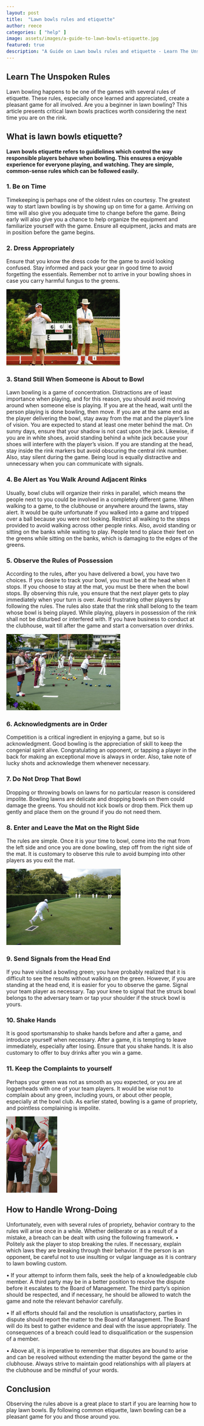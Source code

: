 ```yaml
---
layout: post
title:  "Lawn bowls rules and etiquette"
author: reece
categories: [ "help" ]
image: assets/images/a-guide-to-lawn-bowls-etiquette.jpg
featured: true
description: "A Guide on Lawn bowls rules and etiquette - Learn The Unspoken Rules"
---
```



## Learn The Unspoken Rules

Lawn bowling happens to be one of the games with several rules of etiquette. These rules, especially once learned and appreciated, create a pleasant game for all involved.
Are you a beginner in lawn bowling? This article presents critical lawn bowls practices worth considering the next time you are on the rink.


## What is lawn bowls etiquette?

**Lawn bowls etiquette refers to guidlelines which control the way responsible players behave when bowling. This ensures a enjoyable experience for everyone playing, and watching. They are simple, common-sense rules which can be followed easily.**

### 1. Be on Time

Timekeeping is perhaps one of the oldest rules on courtesy. The greatest way to start lawn bowling is by showing up on time for a game. Arriving on time will also give you adequate time to change before the game.
Being early will also give you a chance to help organize the equipment and familiarize yourself with the game. Ensure all equipment, jacks and mats are in position before the game begins.

### 2. Dress Appropriately

Ensure that you know the dress code for the game to avoid looking confused. Stay informed and pack your gear in good time to avoid forgetting the essentials. Remember not to arrive in your bowling shoes in case you carry harmful fungus to the greens.


<img src="/assets/images/lawn_bowls_etiquette_one.jpg" height="200px" />

### 3. Stand Still When Someone is About to Bowl

Lawn bowling is a game of concentration. Distractions are of least importance when playing, and for this reason, you should avoid moving around when someone else is playing. If you are at the head, wait until the person playing is done bowling, then move. If you are at the same end as the player delivering the bowl, stay away from the mat and the player’s line of vision. You are expected to stand at least one meter behind the mat.
On sunny days, ensure that your shadow is not cast upon the jack. Likewise, if you are in white shoes, avoid standing behind a white jack because your shoes will interfere with the player’s vision. If you are standing at the head, stay inside the rink markers but avoid obscuring the central rink number. Also, stay silent during the game. Being loud is equally distractive and unnecessary when you can communicate with signals.

### 4. Be Alert as You Walk Around Adjacent Rinks

Usually, bowl clubs will organize their rinks in parallel, which means the people next to you could be involved in a completely different game. When walking to a game, to the clubhouse or anywhere around the lawns, stay alert. It would be quite unfortunate if you walked into a game and tripped over a ball because you were not looking.
Restrict all walking to the steps provided to avoid walking across other people rinks. Also, avoid standing or sitting on the banks while waiting to play. People tend to place their feet on the greens while sitting on the banks, which is damaging to the edges of the greens.

### 5. Observe the Rules of Possession

According to the rules, after you have delivered a bowl, you have two choices. If you desire to track your bowl, you must be at the head when it stops. If you choose to stay at the mat, you must be there when the bowl stops.
By observing this rule, you ensure that the next player gets to play immediately when your turn is over. Avoid frustrating other players by following the rules. The rules also state that the rink shall belong to the team whose bowl is being played. While playing, players in possession of the rink shall not be disturbed or interfered with. If you have business to conduct at the clubhouse, wait till after the game and start a conversation over drinks.


<img src="/assets/images/lawn_bowls_etiquette_two.jpg" height="200px" />

### 6. Acknowledgments are in Order

Competition is a critical ingredient in enjoying a game, but so is acknowledgment. Good bowling is the appreciation of skill to keep the congenial spirit alive. Congratulating an opponent, or tapping a player in the back for making an exceptional move is always in order. Also, take note of lucky shots and acknowledge them whenever necessary.

### 7. Do Not Drop That Bowl

Dropping or throwing bowls on lawns for no particular reason is considered impolite. Bowling lawns are delicate and dropping bowls on them could damage the greens. You should not kick bowls or drop them. Pick them up gently and place them on the ground if you do not need them.

### 8. Enter and Leave the Mat on the Right Side

The rules are simple. Once it is your time to bowl, come into the mat from the left side and once you are done bowling, step off from the right side of the mat. It is customary to observe this rule to avoid bumping into other players as you exit the mat.


<img src="/assets/images/lawn_bowls_etiquette_three.jpg" height="200px" />

### 9. Send Signals from the Head End

If you have visited a bowling green; you have probably realized that it is difficult to see the results without walking on the green. However, if you are standing at the head end, it is easier for you to observe the game. Signal your team player as necessary. Tap your knee to signal that the struck bowl belongs to the adversary team or tap your shoulder if the struck bowl is yours.

### 10. Shake Hands

It is good sportsmanship to shake hands before and after a game, and introduce yourself when necessary. After a game, it is tempting to leave immediately, especially after losing. Ensure that you shake hands. It is also customary to offer to buy drinks after you win a game.

### 11. Keep the Complaints to yourself

Perhaps your green was not as smooth as you expected, or you are at loggerheads with one of your team players. It would be wise not to complain about any green, including yours, or about other people, especially at the bowl club. As earlier stated, bowling is a game of propriety, and pointless complaining is impolite.


<img src="/assets/images/lawn_bowls_etiquette_four.jpg" height="200px" />

## How to Handle Wrong-Doing

Unfortunately, even with several rules of propriety, behavior contrary to the rules will arise once in a while. Whether deliberate or as a result of a mistake, a breach can be dealt with using the following framework.
• Politely ask the player to stop breaking the rules. If necessary, explain which laws they are breaking through their behavior. If the person is an opponent, be careful not to use insulting or vulgar language as it is contrary to lawn bowling custom.

• If your attempt to inform them fails, seek the help of a knowledgeable club member. A third party may be in a better position to resolve the dispute before it escalates to the Board of Management. The third party’s opinion should be respected, and if necessary, he should be allowed to watch the game and note the relevant behavior carefully.

• If all efforts should fail and the resolution is unsatisfactory, parties in dispute should report the matter to the Board of Management. The Board will do its best to gather evidence and deal with the issue appropriately. The consequences of a breach could lead to disqualification or the suspension of a member.

• Above all, it is imperative to remember that disputes are bound to arise and can be resolved without extending the matter beyond the game or the clubhouse. Always strive to maintain good relationships with all players at the clubhouse and be mindful of your words.

## Conclusion

Observing the rules above is a great place to start if you are learning how to play lawn bowls. By following common etiquette, lawn bowling can be a pleasant game for you and those around you.
